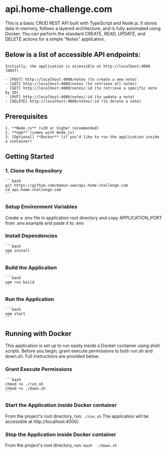 # api.home-challenge.com

This is a basic CRUD REST API built with TypeScript and Node.js. It stores data in memory, follows a layered architecture, and is fully automated using Docker. You can perform the standard CREATE, READ, UPDATE, and DELETE actions for a simple “Notes” application.

## Below is a list of accessible API endpoints:
    Initially, the application is accessible at http://localhost:4000 (HOST)

    - [POST] http://localhost:4000/notes (to create a new note)
    - [GET] http://localhost:4000/notes (to retrieve all notes)
    - [GET] http://localhost:4000/notes/:id (to retrieve a specific note by ID)
    - [PUT] http://localhost:4000/notes/:id (to update a note)
    - [DELETE] http://localhost:4000/notes/:id (to delete a note)

## Prerequisites
    1. **Node.js** (v20 or higher recommended)
    2. **npm** (comes with Node.js)
    3. [Optional] **Docker** (if you’d like to run the application inside a container)

## Getting Started

### 1. Clone the Repository
    ```bash
    git https://github.com/mamun-swe/api.home-challenge.com
    cd api.home-challenge.com
    ```

### Setup Environment Variables
Create a .env file in application root directory and copy APPLICATION_PORT from .env.example and paste it to .env

### Install Dependencies
    ```bash
    npm install
    ```

### Build the Application
    ```bash
    npm run build
    ```

### Run the Application
    ```bash
    npm start
    ```

## Running with Docker
This application is set up to run easily inside a Docker container using shell scripts. Before you begin, grant execute permissions to both run.sh and down.sh. Full instructions are provided below.

### Grant Execute Permissions
    ```bash
    chmod +x ./run.sh
    chmod +x ./down.sh
    ```

### Start the Application inside Docker container
From the project's root directory, run:
```./run.sh```
The application will be accessible at http://localhost:4000/<PORT>.

### Stop the Application inside Docker container
From the project's root directory, run:
    ```bash 
    ./down.sh
    ```